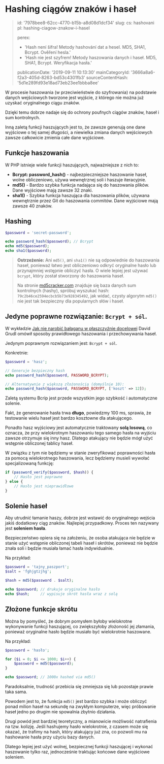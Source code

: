 Hashing ciągów znaków i haseł
=============================

> id: '7978bee8-62cc-4770-b15b-a8d08d1dcf34'
> slug:
> 	cs: hashovani
> 	pl: hashing-ciagow-znakow-i-hasel
> 
> perex:
> 	- 'Hash není šifra! Metody hashování dat a hesel. MD5, SHA1, Bcrypt. Ověření hesla.'
> 	- 'Hash nie jest szyfrem! Metody haszowania danych i haseł. MD5, SHA1, Bcrypt. Weryfikacja hasła.'
> 
> publicationDate: '2019-09-11 10:13:30'
> mainCategoryId: '3666a8a6-f2a3-405d-8263-bd53c4301fb3'
> sourceContentHash: '5d1e289fd93e18ad73eb23ee1bbba8ee'

W procesie haszowania (w przeciwieństwie do szyfrowania) na podstawie danych wejściowych tworzone jest wyjście, z którego nie można już uzyskać oryginalnego ciągu znaków.

Dzięki temu dobrze nadaje się do ochrony poufnych ciągów znaków, haseł i sum kontrolnych.

Inną zaletą funkcji haszujących jest to, że zawsze generują one dane wyjściowe o tej samej długości, a niewielka zmiana danych wejściowych zawsze całkowicie zmienia całe dane wyjściowe.

Funkcje haszowania
----------------

W PHP istnieje wiele funkcji haszujących, najważniejsze z nich to:

- **Bcrypt: password_hash()** - najbezpieczniejsze haszowanie haseł, wolne obliczeniowo, używa wewnętrznej soli i haszuje iteracyjnie.
- **md5()** - Bardzo szybka funkcja nadająca się do haszowania plików. Dane wyjściowe mają zawsze 32 znaki.
- **sha1()** - Szybka funkcja haszująca dla haszowania plików, używana wewnętrznie przez Git do haszowania commitów. Dane wyjściowe mają zawsze 40 znaków.

Hashing
-----------

```php
$password = 'secret-password';

echo password_hash($password); // Bcrypt
echo md5($password);
echo sha1($password);
```

> **Ostrzeżenie:** Ani `md5()`, ani `sha1()` nie są odpowiednie do haszowania haseł, ponieważ łatwo jest obliczeniowo odkryć oryginalne hasło lub przynajmniej wstępnie obliczyć hasła. O wiele lepiej jest używać `bcrypt`, który został stworzony do haszowania haseł.
>
> Na stronie <a href="https://www.md5cracker.com/">md5cracker.com</a> znajduje się baza danych sum kontrolnych (hashy), spróbuj wyszukać hash: `79c2b46ce2594ecbcb5b73e928345492`, jak widać, czysty algorytm `md5()` nie jest tak bezpieczny dla popularnych słów i haseł.

Jedyne poprawne rozwiązanie: `Bcrypt + sól`.
--------------------------------------

W wykładzie <a href="https://www.youtube.com/watch?v=F58_A5TM-Sc">Jak nie narobić bałaganu w płaszczyźnie docelowej</a> David Grudl omówił sposoby prawidłowego haszowania i przechowywania haseł.

Jedynym poprawnym rozwiązaniem jest: `Bcrypt + sól`.

Konkretnie:

```php
$password = 'hasz';

// Generuje bezpieczny hash
echo password_hash($password, PASSWORD_BCRYPT);

// Alternatywnie z większą złożonością (domyślnie 10):
echo password_hash($password, PASSWORD_BCRYPT, ['koszt' => 12]);
```

Zaletą systemu Bcrip jest przede wszystkim jego szybkość i automatyczne solenie.

Fakt, że generowanie hasła trwa **długo**, powiedzmy 100 ms, sprawia, że testowanie wielu haseł jest bardzo kosztowne dla atakującego.

Ponadto hasz wyjściowy jest automatycznie traktowany **solą losową**, co oznacza, że przy wielokrotnym haszowaniu tego samego hasła na wyjściu zawsze otrzymuje się inny hasz. Dlatego atakujący nie będzie mógł użyć wstępnie obliczonej tablicy haseł.

W związku z tym nie będziemy w stanie zweryfikować poprawności hasła za pomocą wielokrotnego haszowania, lecz będziemy musieli wywołać specjalizowaną funkcję:

```php
if (password_verify($password, $hash)) {
    // Hasło jest poprawne
} else {
    // Hasło jest nieprawidłowe
}
```

Solenie haseł
------------

Aby utrudnić łamanie haszy, dobrze jest wstawić do oryginalnego wejścia jakiś dodatkowy ciąg znaków. Najlepiej przypadkowy. Proces ten nazywany jest **soleniem hasła**.

Bezpieczeństwo opiera się na założeniu, że osoba atakująca nie będzie w stanie użyć wstępnie obliczonej tabeli haseł i skrótów, ponieważ nie będzie znała soli i będzie musiała łamać hasła indywidualnie.

Na przykład:

```php
$password = 'tajny_paszport';
$salt = 'fghjgtzjhg';

$hash = md5($password . $salt);

echo $password; // drukuje oryginalne hasło
echo $hash;     // wypisuje skrót hasła wraz z solą
```

Złożone funkcje skrótu
------------------------

Można by pomyśleć, że dobrym pomysłem byłoby wielokrotne wykonywanie funkcji haszującej, co zwiększyłoby złożoność jej złamania, ponieważ oryginalne hasło będzie musiało być wielokrotnie haszowane.

Na przykład:

```php
$password = 'hasło';

for ($i = 0; $i <= 1000; $i++) {
    $password = md5($password);
}

echo $password; // 1000x hashed via md5()
```

Paradoksalnie, trudność przebicia się zmniejsza się lub pozostaje prawie taka sama.

Powodem jest to, że funkcja `md5()` jest bardzo szybka i może obliczyć ponad milion haseł na sekundę na zwykłym komputerze, więc próbowanie haseł jedno po drugim nie spowalnia zbytnio działania.

Drugi powód jest bardziej teoretyczny, a mianowicie możliwość natrafienia na tzw. kolizję. Jeśli hashujemy hasło wielokrotnie, z czasem może się okazać, że trafimy na hash, który atakujący już zna, co pozwoli mu na hashowanie hasła przy użyciu bazy danych.

Dlatego lepiej jest użyć wolnej, bezpiecznej funkcji haszującej i wykonać haszowanie tylko raz, jednocześnie traktując końcowe dane wyjściowe soleniem.
